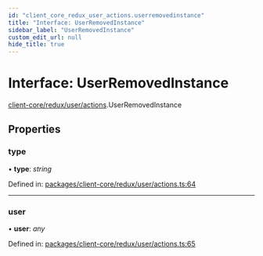 ```yaml
---
id: "client_core_redux_user_actions.userremovedinstance"
title: "Interface: UserRemovedInstance"
sidebar_label: "UserRemovedInstance"
custom_edit_url: null
hide_title: true
---
```


# Interface: UserRemovedInstance

[client-core/redux/user/actions](../modules/client_core_redux_user_actions.md).UserRemovedInstance

## Properties

### type

• **type**: *string*

Defined in: [packages/client-core/redux/user/actions.ts:64](https://github.com/xr3ngine/xr3ngine/blob/9d253dc38/packages/client-core/redux/user/actions.ts#L64)

___

### user

• **user**: *any*

Defined in: [packages/client-core/redux/user/actions.ts:65](https://github.com/xr3ngine/xr3ngine/blob/9d253dc38/packages/client-core/redux/user/actions.ts#L65)
